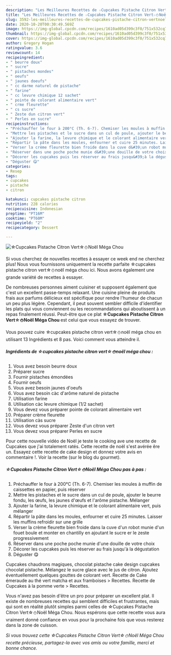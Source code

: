 ```yaml
---
description: "Les Meilleures Recettes de ☆Cupcakes Pistache Citron Vert☆⛄Noël Méga Chou"
title: "Les Meilleures Recettes de ☆Cupcakes Pistache Citron Vert☆⛄Noël Méga Chou"
slug: 3592-les-meilleures-recettes-de-cupcakes-pistache-citron-vertnoel-mega-chou
date: 2020-10-20T00:30:49.569Z
image: https://img-global.cpcdn.com/recipes/1610ad05d399c3f0/751x532cq70/☆cupcakes-pistache-citron-vert☆⛄noel-mega-chou-photo-principale-de-la-recette.jpg
thumbnail: https://img-global.cpcdn.com/recipes/1610ad05d399c3f0/751x532cq70/☆cupcakes-pistache-citron-vert☆⛄noel-mega-chou-photo-principale-de-la-recette.jpg
cover: https://img-global.cpcdn.com/recipes/1610ad05d399c3f0/751x532cq70/☆cupcakes-pistache-citron-vert☆⛄noel-mega-chou-photo-principale-de-la-recette.jpg
author: Gregory Hogan
ratingvalue: 3.6
reviewcount: 14
recipeingredient:
- " beurre doux"
- " sucre"
- " pistaches mondes"
- " oeufs"
- " jaunes doeufs"
- " cc darme naturel de pistache"
- " farine"
- " cc levure chimique 12 sachet"
- " pointe de colorant alimentaire vert"
- " crme fleurette"
- " cs sucre"
- " Zeste dun citron vert"
- " Perles en sucre"
recipeinstructions:
- "Préchauffer le four à 200°C (Th. 6-7). Chemiser les moules à muffin de caissettes en papier, puis réserver"
- "Mettre les pistaches et le sucre dans un cul de poule, ajouter le beurre fondu, les œufs, les jaunes d&#39;œufs et l&#39;arôme pistache. Mélanger"
- "Ajouter la farine, la levure chimique et le colorant alimentaire vert, puis mélanger"
- "Répartir la pâte dans les moules, enfourner et cuire 25 minutes. Laisser les muffins refroidir sur une grille"
- "Verser la crème fleurette bien froide dans la cuve d&#39;un robot munie d&#39;un fouet boule et monter en chantilly en ajoutant le sucre er le zeste progressivement"
- "Réserver dans une poche poche munie d&#39;une douille de votre choix"
- "Décorer les cupcakes puis les réserver au frais jusqu&#39;à la dégustation"
- "Déguster 😋"
categories:
- Resep
tags:
- cupcakes
- pistache
- citron

katakunci: cupcakes pistache citron 
nutrition: 228 calories
recipecuisine: Indonesian
preptime: "PT16M"
cooktime: "PT60M"
recipeyield: "2"
recipecategory: Dessert

---
```



![☆Cupcakes Pistache Citron Vert☆⛄Noël Méga Chou](https://img-global.cpcdn.com/recipes/1610ad05d399c3f0/751x532cq70/☆cupcakes-pistache-citron-vert☆⛄noel-mega-chou-photo-principale-de-la-recette.jpg)

Si vous cherchez de nouvelles recettes à essayer ce week end ne cherchez plus! Nous vous fournissons uniquement la recette parfaite ☆cupcakes pistache citron vert☆⛄noël méga chou ici. Nous avons également une grande variété de recettes à essayer.

De nombreuses personnes aiment cuisiner et supposent également que c'est un excellent passe-temps relaxant. Une cuisine pleine de produits frais aux parfums délicieux est spécifique pour rendre l'humeur de chacun un peu plus légère. Cependant, il peut souvent sembler difficile d'identifier les plats qui vous conviennent ou les recommandations qui aboutissent à un repas finalement réussi. Peut-être que ce plat <strong> ☆Cupcakes Pistache Citron Vert☆⛄Noël Méga Chou </strong> est celui que vous essayez de trouver.

<!--inarticleads1-->

Vous pouvez cuire ☆cupcakes pistache citron vert☆⛄noël méga chou en utilisant 13 Ingrédients et 8 pas. Voici comment vous atteindre il.

##### Ingrédients de ☆cupcakes pistache citron vert☆⛄noël méga chou :

1. Vous avez besoin  beurre doux
1. Préparer  sucre
1. Fournir  pistaches émondées
1. Fournir  oeufs
1. Vous avez besoin  jaunes d&#39;oeufs
1. Vous avez besoin  càc d&#39;arôme naturel de pistache
1. Utilisation  farine
1. Utilisation  càc levure chimique (1/2 sachet)
1. Vous devez vous préparer  pointe de colorant alimentaire vert
1. Préparer  crème fleurette
1. Utilisation  càs sucre
1. Vous devez vous préparer  Zeste d&#39;un citron vert
1. Vous devez vous préparer  Perles en sucre


Pour cette nouvelle vidéo de Noël je teste le cooking ave une recette de Cupcakes que j&#39;ai totalement ratés. Cette recette de noël s&#39;est avérée êre un. Essayez cette recette de cake design et donnez votre avis en commentaire !. Voir la recette (sur le blog du gourmet). 

<!--inarticleads2-->

##### ☆Cupcakes Pistache Citron Vert☆⛄Noël Méga Chou pas à pas :

1. Préchauffer le four à 200°C (Th. 6-7). Chemiser les moules à muffin de caissettes en papier, puis réserver
1. Mettre les pistaches et le sucre dans un cul de poule, ajouter le beurre fondu, les œufs, les jaunes d&#39;œufs et l&#39;arôme pistache. Mélanger
1. Ajouter la farine, la levure chimique et le colorant alimentaire vert, puis mélanger
1. Répartir la pâte dans les moules, enfourner et cuire 25 minutes. Laisser les muffins refroidir sur une grille
1. Verser la crème fleurette bien froide dans la cuve d&#39;un robot munie d&#39;un fouet boule et monter en chantilly en ajoutant le sucre er le zeste progressivement
1. Réserver dans une poche poche munie d&#39;une douille de votre choix
1. Décorer les cupcakes puis les réserver au frais jusqu&#39;à la dégustation
1. Déguster 😋


Cupcakes chaudrons magiques, chocolat pistache cake design cupcakes chocolat pistache. Mélangez le sucre glace avec le jus de citron. Ajoutez éventuellement quelques gouttes de colorant vert. Recette de Cake émeraude au thé vert matcha et aux framboises &gt; Recettes. Recette de Cupcakes à la pomme verte &gt; Recettes. 

<!--inarticleads1-->

<p>
Vous n'avez pas besoin d'être un pro pour préparer un excellent plat. Il existe de nombreuses recettes qui semblent difficiles et frustrantes, mais qui sont en réalité plutôt simples parmi celles de ☆Cupcakes Pistache Citron Vert☆⛄Noël Méga Chou. Nous espérons que cette recette vous aura vraiment donné confiance en vous pour la prochaine fois que vous resterez dans la zone de cuisson.
</p>

<p>
<i>Si vous trouvez cette ☆Cupcakes Pistache Citron Vert☆⛄Noël Méga Chou recette précieuse, partagez-la avec vos amis ou votre famille, merci et bonne chance.</i>
</p>
